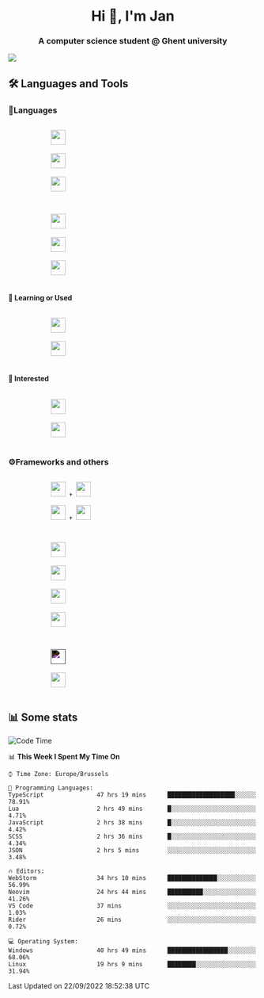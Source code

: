 <h1 align="center">Hi 👋, I'm Jan</h1>
<h3 align="center">A computer science student @ Ghent university</h3>

![](https://komarev.com/ghpvc/?username=NuttyShrimp&style=flat)

<h2>🛠️ Languages and Tools</h2>
<h3>💬Languages</h3>
<div>
    <p>
        <code>
            <img width='30px' src="https://cdn.jsdelivr.net/gh/devicons/devicon/icons/html5/html5-plain.svg">
        </code>
        <code>
            <img width='30px' src="https://cdn.jsdelivr.net/gh/devicons/devicon/icons/sass/sass-original.svg">
        </code>
        <code>
            <img width='30px' src="https://cdn.jsdelivr.net/gh/devicons/devicon/icons/javascript/javascript-plain.svg">
        </code>
    </p>
    <p>
        <code>
            <img width='30px' src="https://cdn.jsdelivr.net/gh/devicons/devicon/icons/typescript/typescript-plain.svg">
        </code>
        <code>
            <img width='30px' src="https://cdn.jsdelivr.net/gh/devicons/devicon/icons/lua/lua-plain-wordmark.svg">
        </code>
        <code>
            <img width='30px' src="https://cdn.jsdelivr.net/gh/devicons/devicon/icons/python/python-original.svg">
        </code>
    </p>
    <h4>🏫 Learning or Used</h4>
    <p>
        <code>
            <img width='30px' src="https://cdn.jsdelivr.net/gh/devicons/devicon/icons/go/go-original-wordmark.svg">
        </code>
        <code>
            <img width='30px' src="https://cdn.jsdelivr.net/gh/devicons/devicon/icons/java/java-original.svg">
        </code>
    </p>
    <h4>💭 Interested</h4>
    <p>
        <code>
            <img width='30px' src="https://cdn.jsdelivr.net/gh/devicons/devicon/icons/csharp/csharp-original.svg">
        </code>
        <code>
            <img width='30px' src="https://cdn.jsdelivr.net/gh/devicons/devicon/icons/rust/rust-plain.svg">
        </code>
    </p>
</div>
<h3>⚙️Frameworks and others</h3>
<div>
    <p>
        <code>
            <img width='30px' src="https://cdn.jsdelivr.net/gh/devicons/devicon/icons/react/react-original.svg"> + <img width='30px' src="https://cdn.jsdelivr.net/gh/devicons/devicon/icons/typescript/typescript-plain.svg">
        </code>
        <code>
            <img width='30px' src="https://cdn.jsdelivr.net/gh/devicons/devicon/icons/vuejs/vuejs-original.svg"> + <img width='30px' src="https://cdn.jsdelivr.net/gh/devicons/devicon/icons/typescript/typescript-plain.svg">
        </code>
    </p>
    <p>
        <code>
            <img width='30px' src="https://cdn.jsdelivr.net/gh/devicons/devicon/icons/nodejs/nodejs-plain.svg">
        </code>
        <code>
            <img width='30px' src="https://cdn.jsdelivr.net/gh/devicons/devicon/icons/mysql/mysql-original.svg">
        </code>
        <code>
            <img width='30px' src="https://cdn.jsdelivr.net/gh/devicons/devicon/icons/postgresql/postgresql-original.svg">
        </code>
        <code>
            <img width='30px' src="https://cdn.jsdelivr.net/gh/devicons/devicon/icons/docker/docker-original.svg">
        </code>
    </p>
        <code>
            <img width='30px' style='filter:invert(1)' src="https://simpleicons.org/icons/intellijidea.svg">
        </code>
        <code>
            <img width='30px' src="https://cdn.jsdelivr.net/gh/devicons/devicon/icons/vscode/vscode-original.svg">
        </code>
    <p>
</div>

<h2>📊 Some stats</h2>

<!--START_SECTION:waka-->
![Code Time](http://img.shields.io/badge/Code%20Time-1%2C761%20hrs%2038%20mins-blue)

📊 **This Week I Spent My Time On** 

```text
⌚︎ Time Zone: Europe/Brussels

💬 Programming Languages: 
TypeScript               47 hrs 19 mins      ███████████████████░░░░░░   78.91% 
Lua                      2 hrs 49 mins       █░░░░░░░░░░░░░░░░░░░░░░░░   4.71% 
JavaScript               2 hrs 38 mins       █░░░░░░░░░░░░░░░░░░░░░░░░   4.42% 
SCSS                     2 hrs 36 mins       █░░░░░░░░░░░░░░░░░░░░░░░░   4.34% 
JSON                     2 hrs 5 mins        ░░░░░░░░░░░░░░░░░░░░░░░░░   3.48%

🔥 Editors: 
WebStorm                 34 hrs 10 mins      ██████████████░░░░░░░░░░░   56.99% 
Neovim                   24 hrs 44 mins      ██████████░░░░░░░░░░░░░░░   41.26% 
VS Code                  37 mins             ░░░░░░░░░░░░░░░░░░░░░░░░░   1.03% 
Rider                    26 mins             ░░░░░░░░░░░░░░░░░░░░░░░░░   0.72%

💻 Operating System: 
Windows                  40 hrs 49 mins      █████████████████░░░░░░░░   68.06% 
Linux                    19 hrs 9 mins       ████████░░░░░░░░░░░░░░░░░   31.94%

```


 Last Updated on 22/09/2022 18:52:38 UTC
<!--END_SECTION:waka-->